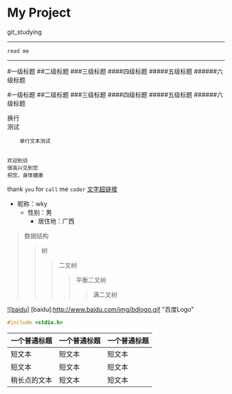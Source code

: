 My Project<br>
=============
git_studying
______________

`read me`
************

#一级标题
##二级标题
###三级标题
####四级标题
#####五级标题
######六级标题

#一级标题
##二级标题
###三级标题
####四级标题
#####五级标题
######六级标题

换行<br>
测试

		单行文本测试


	欢迎到访
	很高兴见到您
	祝您，身体健康
	
	
thank `you` for `call` me `coder`
[文字超链接](https://github.com/guodongxiaren/README "悬停显示")
<br>
* 昵称：wky
	* 性别：男
		* 居住地：广西

>数据结构
>>树
>>>二叉树
>>>>平衡二叉树
>>>>>满二叉树

[![baidu]](http://baidu.com)
[baidu]:http://www.baidu.com/img/bdlogo.gif "百度Logo"

```c
#include <stdio.h>
```

| 一个普通标题 |一个普通标题|一个普通标题
|-----|-----|-----|
|短文本|短文本|短文本|
|短文本|短文本|短文本|
|稍长点的文本|短文本|短文本|

